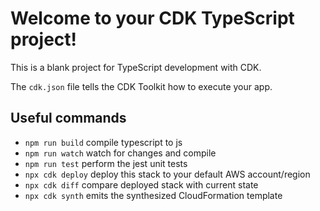 # Welcome to your CDK TypeScript project!

This is a blank project for TypeScript development with CDK.

The `cdk.json` file tells the CDK Toolkit how to execute your app.

## Useful commands

 * `npm run build`   compile typescript to js
 * `npm run watch`   watch for changes and compile
 * `npm run test`    perform the jest unit tests
 * `npx cdk deploy`      deploy this stack to your default AWS account/region
 * `npx cdk diff`        compare deployed stack with current state
 * `npx cdk synth`       emits the synthesized CloudFormation template
